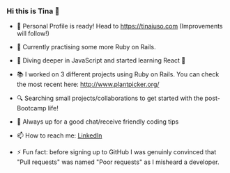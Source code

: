### Hi this is Tina 👋
- 🎉  Personal Profile is ready! Head to https://tinaiuso.com (Improvements will follow!)
- 🚧  Currently practising some more Ruby on Rails.
- 🤿  Diving deeper in JavaScript and started learning React 💪
- 📚  I worked on 3 different projects using Ruby on Rails. You can check the most recent here: http://www.plantpicker.org/
- 🔍  Searching small projects/collaborations to get started with the post-Bootcamp life!
- 💬  Always up for a good chat/receive friendly coding tips
- 📫  How to reach me: [LinkedIn](https://www.linkedin.com/in/concetta-iuso)

- ⚡ Fun fact: before signing up to GitHub I was genuinly convinced that "Pull requests" was named "Poor requests" as I misheard a developer.
